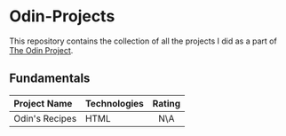 # Odin-Projects

This repository contains the collection of all the projects I did as a part of [The Odin Project](https://www.theodinproject.com/).

## Fundamentals

| Project Name | Technologies | Rating |
| :--- | :--- | :----: |
| Odin's Recipes | HTML | N\A |